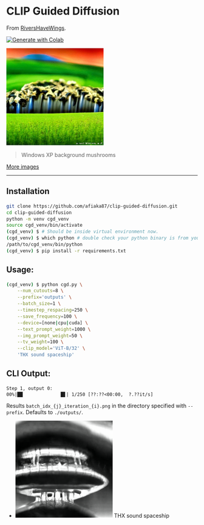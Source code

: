 # CLIP Guided Diffusion
From [RiversHaveWings](https://twitter.com/RiversHaveWings).

<a href="https://github.com/afiaka87/clip-guided-diffusion/blob/main/colab_clip_guided_diff_hq.ipynb">
  <img alt="Generate with Colab" src="https://colab.research.google.com/assets/colab-badge.svg">
</a>

![Windows XP Background](/images/Windows_XP_background_Mushroom.png?raw=true)

> Windows XP background mushrooms

[More images](/images/README.md)

---

## Installation
```sh
git clone https://github.com/afiaka87/clip-guided-diffusion.git
cd clip-guided-diffusion
python -m venv cgd_venv
source cgd_venv/bin/activate
(cgd_venv) $ # Should be inside virtual environment now.
(cgd_venv) $ which python # double check your python binary is from your virtual env
/path/to/cgd_venv/bin/python
(cgd_venv) $ pip install -r requirements.txt
```

## Usage:
```sh
(cgd_venv) $ python cgd.py \
    --num_cutouts=8 \
    --prefix='outputs' \
    --batch_size=1 \
    --timestep_respacing=250 \
    --save_frequency=100 \
    --device=[none|cpu|cuda] \
    --text_prompt_weight=1000 \
    --img_prompt_weight=50 \
    --tv_weight=100 \
    --clip_model='ViT-B/32' \
    'THX sound spaceship'
```

## CLI Output:
```
Step 1, output 0:
00%|██              █▋| 1/250 [??:??<00:00,  ?.??it/s]
```
Results `batch_idx_{j}_iteration_{i}.png` in the directory specified with `--prefix`. Defaults to `./outputs/`.
 - ![THX sound spaceship](/images/THX_sound_Spaceship.png?raw=true)
THX sound spaceship
